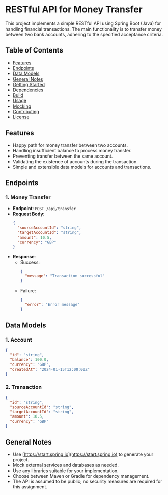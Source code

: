 # RESTful API for Money Transfer

This project implements a simple RESTful API using Spring Boot (Java) for handling financial transactions. The main functionality is to transfer money between two bank accounts, adhering to the specified acceptance criteria.

## Table of Contents

- [Features](#features)
- [Endpoints](#endpoints)
- [Data Models](#data-models)
- [General Notes](#general-notes)
- [Getting Started](#getting-started)
- [Dependencies](#dependencies)
- [Build](#build)
- [Usage](#usage)
- [Mocking](#mocking)
- [Contributing](#contributing)
- [License](#license)

## Features

- Happy path for money transfer between two accounts.
- Handling insufficient balance to process money transfer.
- Preventing transfer between the same account.
- Validating the existence of accounts during the transaction.
- Simple and extensible data models for accounts and transactions.

## Endpoints

### 1. Money Transfer

- **Endpoint**: `POST /api/transfer`
- **Request Body**:
  ```json
  {
    "sourceAccountId": "string",
    "targetAccountId": "string",
    "amount": 10.5,
    "currency": "GBP"
  }
  ```
- **Response**:
    - Success:
      ```json
      {
        "message": "Transaction successful"
      }
      ```
    - Failure:
      ```json
      {
        "error": "Error message"
      }
      ```

## Data Models

### 1. Account

```json
{
  "id": "string",
  "balance": 100.0,
  "currency": "GBP",
  "createdAt": "2024-01-15T12:00:00Z"
}
```

### 2. Transaction

```json
{
  "id": "string",
  "sourceAccountId": "string",
  "targetAccountId": "string",
  "amount": 10.5,
  "currency": "GBP"
}
```

## General Notes

- Use [https://start.spring.io](https://start.spring.io) to generate your project.
- Mock external services and databases as needed.
- Use any libraries suitable for your implementation.
- Choose between Maven or Gradle for dependency management.
- The API is assumed to be public; no security measures are required for this assignment.
